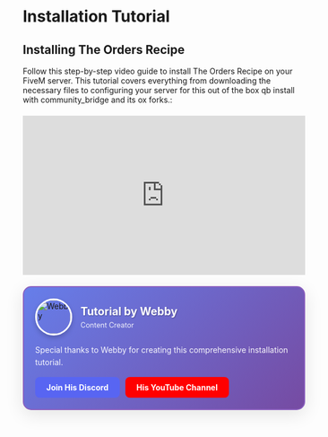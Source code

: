 # <i class="fas fa-video"></i> Installation Tutorial

## <i class="fas fa-download"></i> Installing The Orders Recipe

Follow this step-by-step video guide to install The Orders Recipe on your FiveM server. This tutorial covers everything from downloading the necessary files to configuring your server for this out of the box qb install with community_bridge and its ox forks.:

<div style="position: relative; padding-bottom: 56.25%; height: 0; overflow: hidden; max-width: 100%; margin: 20px 0;">
  <iframe 
    style="position: absolute; top: 0; left: 0; width: 100%; height: 100%;" 
    src="https://www.youtube.com/embed/R1UT6msQvlQ" 
    title="The Orders Recipe Installation Tutorial" 
    frameborder="0" 
    allow="accelerometer; autoplay; clipboard-write; encrypted-media; gyroscope; picture-in-picture; web-share" 
    allowfullscreen>
  </iframe>
</div>

<div style="background: linear-gradient(135deg, #667eea 0%, #764ba2 100%); padding: 20px; border-radius: 15px; margin: 20px 0; box-shadow: 0 8px 32px rgba(0,0,0,0.1); border: 2px solid #8b5fbf;">
  <div style="display: flex; align-items: center; gap: 15px; margin-bottom: 15px;">
    <img src="https://i.ibb.co/zgZXNSs/webby.png" alt="Webby" style="width: 60px; height: 60px; border-radius: 50%; border: 3px solid white; box-shadow: 0 4px 8px rgba(0,0,0,0.2);">
    <div>
      <h3 style="margin: 0; color: white; font-size: 1.4em; text-shadow: 1px 1px 2px rgba(0,0,0,0.3);">Tutorial by Webby</h3>
      <p style="margin: 5px 0 0 0; color: rgba(255,255,255,0.9); font-size: 0.9em;">Content Creator</p>
    </div>
  </div>
  <p style="color: rgba(255,255,255,0.95); margin: 0 0 15px 0; line-height: 1.6;">
    Special thanks to Webby for creating this comprehensive installation tutorial.
  </p>
  <div style="display: flex; gap: 10px; flex-wrap: wrap;">
    <a href="https://discord.gg/qVaR5Mj68G" target="_blank" style="display: inline-block; background: #5865f2; color: white; padding: 10px 20px; border-radius: 8px; text-decoration: none; font-weight: bold; transition: all 0.3s ease;" onmouseover="this.style.background='#4752c4'" onmouseout="this.style.background='#5865f2'">
      <i class="fab fa-discord"></i> Join His Discord
    </a>
    <a href="https://www.youtube.com/@Qbdork" target="_blank" style="display: inline-block; background: #ff0000; color: white; padding: 10px 20px; border-radius: 8px; text-decoration: none; font-weight: bold; transition: all 0.3s ease;" onmouseover="this.style.background='#cc0000'" onmouseout="this.style.background='#ff0000'">
      <i class="fab fa-youtube"></i> His YouTube Channel
    </a>
  </div>
</div>
